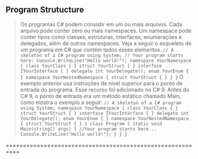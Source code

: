 ## Program Strutucture

> Os programas C# podem consistir em um ou mais arquivos. Cada arquivo pode conter zero ou mais namespaces. Um namespace pode conter tipos como classes, estruturas, interfaces, enumerações e delegados, além de outros namespaces. Veja a seguir o esqueleto de um programa em C# que contém todos esses elementos.
    `// A skeleton of a C# program
    using System;
    // Your program starts here:
    Console.WriteLine("Hello world!");
    namespace YourNamespace
    {
        class YourClass
        {
        }
        struct YourStruct
        {
        }
        interface IYourInterface
        {
        }
        delegate int YourDelegate();
        enum YourEnum
        {
        }
        namespace YourNestedNamespace
        {
            struct YourStruct
            {
            }
        }
    }`
    O exemplo anterior usa instruções de nível superior para o ponto de entrada do programa. Esse recurso foi adicionado no C# 9. Antes do C# 9, o ponto de entrada era um método estático chamado Main, como mostra o exemplo a seguir:
    `// A skeleton of a C# program
    using System;
    namespace YourNamespace
    {
        class YourClass
        {
        }
        struct YourStruct
        {
        }
        interface IYourInterface
        {
        }
        delegate int YourDelegate();
        enum YourEnum
        {
        }
        namespace YourNestedNamespace
        {
            struct YourStruct
            {
            }
        }
        class Program
        {
            static void Main(string[] args)
            {
                //Your program starts here...
                Console.WriteLine("Hello world!");
            }
        }
    }`

==========================================================
